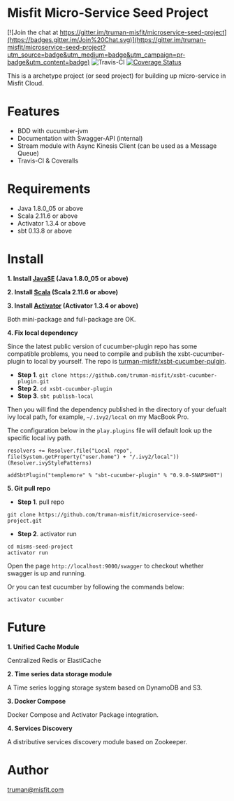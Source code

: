 # Misfit Micro-Service Seed Project

[![Join the chat at https://gitter.im/truman-misfit/microservice-seed-project](https://badges.gitter.im/Join%20Chat.svg)](https://gitter.im/truman-misfit/microservice-seed-project?utm_source=badge&utm_medium=badge&utm_campaign=pr-badge&utm_content=badge)
![Travis-CI](https://travis-ci.org/truman-misfit/microservice-seed-project.svg?branch=master)
[![Coverage Status](https://coveralls.io/repos/truman-misfit/microservice-seed-project/badge.svg)](https://coveralls.io/r/truman-misfit/microservice-seed-project)

This is a archetype project (or seed project) for building up micro-service in Misfit Cloud.

# Features
* BDD with cucumber-jvm
* Documentation with Swagger-API (internal)
* Stream module with Async Kinesis Client (can be used as a Message Queue)
* Travis-CI & Coveralls

# Requirements
* Java 1.8.0_05 or above
* Scala 2.11.6 or above
* Activator 1.3.4 or above
* sbt 0.13.8 or above

# Install
**1. Install [JavaSE](http://www.oracle.com/technetwork/java/javase/downloads/index.html) (Java 1.8.0_05 or above)**

**2. Install [Scala](http://www.scala-lang.org/download/) (Scala 2.11.6 or above)**

**3. Install [Activator](https://www.typesafe.com/get-started) (Activator 1.3.4 or above)**

Both mini-package and full-package are OK.

**4. Fix local dependency**

Since the latest public version of cucumber-plugin repo has some compatible problems, you need to compile and publish the xsbt-cucumber-plugin to local by yourself. The repo is [turman-misfit/xsbt-cucumber-pulgin](https://github.com/truman-misfit/xsbt-cucumber-plugin).

* **Step 1**. `git clone https://github.com/truman-misfit/xsbt-cucumber-plugin.git`
* **Step 2**. `cd xsbt-cucumber-plugin`
* **Step 3**. `sbt publish-local`

Then you will find the dependency published in the directory of your defualt ivy local path, for example, `~/.ivy2/local` on my MacBook Pro.

The configuration below in the `play.plugins` file will default look up the specific local ivy path.

```
resolvers += Resolver.file("Local repo", file(System.getProperty("user.home") + "/.ivy2/local"))(Resolver.ivyStylePatterns)

addSbtPlugin("templemore" % "sbt-cucumber-plugin" % "0.9.0-SNAPSHOT")
```

**5. Git pull repo**

* **Step 1**. pull repo
```
git clone https://github.com/truman-misfit/microservice-seed-project.git

```

* **Step 2**. activator run
```
cd misms-seed-project
activator run
```
Open the page `http://localhost:9000/swagger` to checkout whether swagger is up and running.

Or you can test cucumber by following the commands below:
```
activator cucumber
```

# Future
**1. Unified Cache Module**

Centralized Redis or ElastiCache

**2. Time series data storage module**

A Time series logging storage system based on DynamoDB and S3.

**3. Docker Compose**

Docker Compose and Activator Package integration.

**4. Services Discovery**

A distributive services discovery module based on Zookeeper.

# Author
truman@misfit.com
